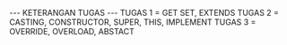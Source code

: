 --- KETERANGAN TUGAS ---
TUGAS 1 = GET SET, EXTENDS
TUGAS 2 = CASTING, CONSTRUCTOR, SUPER, THIS, IMPLEMENT
TUGAS 3 = OVERRIDE, OVERLOAD, ABSTACT
